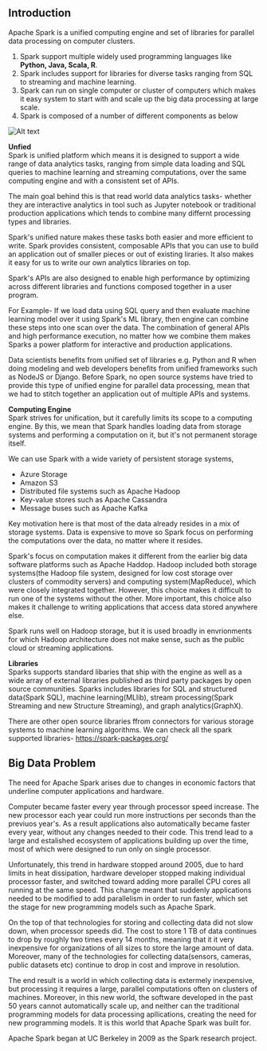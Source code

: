 ## Introduction
Apache Spark is a unified computing engine and set of libraries for parallel data processing on computer clusters. 

1. Spark support multiple widely used programming languages like **Python, Java, Scala, R**.  
2. Spark includes support for libraries for diverse tasks ranging from SQL to streaming and machine learning.  
3. Spark can run on single computer or cluster of computers which makes it easy system to start with and scale up the big data processing at large scale.  
4. Spark is composed of a number of different components as below

![Alt text](https://github.com/vaibhavpatilai/Diagrams/blob/master/SparkToolKit.PNG?raw=true "Spark Toolkit")

**Unfied**  
Spark is unified platform which means it is designed to support a wide range of data analytics tasks, ranging from simple data loading and SQL queries to machine learning and streaming computations, over the same computing engine and with a consistent set of APIs.

The main goal behind this is that read world data analytics tasks- whether they are interactive analytics in tool such as Jupyter notebook or traditional production applications which tends to combine many differnt processing types and libraries.

Spark's unified nature makes these tasks both easier and more efficient to write. Spark provides consistent, composable APIs that you can use to build an application out of smaller pieces or out of existing liraries. It also makes it easy for us to write our own analytics libraries on top.

Spark's APIs are also designed to enable high performance by optimizing across different libraries and functions composed together in a user program.

For Example- If we load data using SQL query and then evaluate machine learning model over it using Spark's ML library, then engine can combine these steps into one scan over the data. The combination of general APIs and high performance execution, no matter how we combine them makes Sparks a power platform for interactive and production applications.

Data scientists benefits from unified set of libraries e.g. Python and R when doing modeling and web developers benefits from unified frameworks such as NodeJS or Django. Before Spark, no open source systems have tried to provide this type of unified engine for parallel data processing, mean that we had to stitch together an application out of multiple APIs and systems.

**Computing Engine**  
Spark strives for unification, but it carefully limits its scope to a computing engine. By this, we mean that Spark handles loading data from storage systems and performing a computation on it, but it's not permanent storage itself.

We can use Spark with a wide variety of persistent storage systems, 

- Azure Storage  
- Amazon S3  
- Distributed file systems such as Apache Hadoop  
- Key-value stores such as Apache Cassandra  
- Message buses such as Apache Kafka  

Key motivation here is that most of the data already resides in a mix of storage systems. Data is expensive to move so Spark focus on performing the computations over the data, no matter where it resides.

Spark's focus on computation makes it different from the earlier big data software platforms such as Apache Haddop. Hadoop included both storage systems(the Hadoop file system, designed for low cost storage over clusters of commodity servers) and computing system(MapReduce), which were closely integrated together. However, this choice makes it difficult to run one of the systems without the other. More important, this choice also makes it challenge to writing applications that access data stored anywhere else.

Spark runs well on Hadoop storage, but it is used broadly in envrionments for which Hadoop architecture does not make sense, such as the public cloud or streaming applications.

**Libraries**  
Sparks supports standard libaries that ship with the engine as well as a wide array of external libraries published as third party packages by open source communities. Sparks includes libraries for SQL and structured data(Spark SQL), machine learning(MLlib), stream processing(Spark Streaming and new Structure Streaming), and graph analytics(GraphX).

There are other open source libraries ffrom connectors for various storage systems to machine learning algorithms. We can check all the spark supported libraries- https://spark-packages.org/


## Big Data Problem  
The need for Apache Spark arises due to changes in economic factors that underline computer applications and hardware.

Computer became faster every year through processor speed increase. The new processor each year could run more instructions per seconds than the previuos year's. As a result applications also automatically became faster every year, without any changes needed to their code. This trend lead to a large and estalished ecosystem of applications building up over the time, most of which were designed to run only on single processor.

Unfortunately, this trend in hardware stopped around 2005, due to hard limits in heat dissipation, hardware developer stopped making individual processor faster, and switched toward adding more parallel CPU cores all running at the same speed. This change meant that suddenly applications needed to be modified to add parallelism in order to run faster, which set the stage for new programming models such as Apache Spark.

On the top of that technologies for storing and collecting data did not slow down, when processor speeds did. The cost to store 1 TB of data continues to drop by roughly two times every 14 months, meaning that it it very inexpensive for organizations of all sizes to store the large amount of data. Moreover, many  of the technologies for collecting data(sensors, cameras, public datasets etc) continue to drop in cost and improve in resolution.

The end result is a world in which collecting data is extermely inexpensive, but processing it requires a large, parallel computations often on clusters of machines. Moreover, in this new world, the software developed in the past 50 years cannot automatically scale up, and neither can the traditional programming models for data processing apllications, creating the need for new programming models. It is this world that Apache Spark was built for.

Apache Spark began at UC Berkeley in 2009 as the Spark research project.